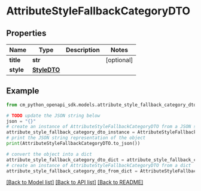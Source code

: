 # AttributeStyleFallbackCategoryDTO


## Properties

Name | Type | Description | Notes
------------ | ------------- | ------------- | -------------
**title** | **str** |  | [optional] 
**style** | [**StyleDTO**](StyleDTO.md) |  | 

## Example

```python
from cm_python_openapi_sdk.models.attribute_style_fallback_category_dto import AttributeStyleFallbackCategoryDTO

# TODO update the JSON string below
json = "{}"
# create an instance of AttributeStyleFallbackCategoryDTO from a JSON string
attribute_style_fallback_category_dto_instance = AttributeStyleFallbackCategoryDTO.from_json(json)
# print the JSON string representation of the object
print(AttributeStyleFallbackCategoryDTO.to_json())

# convert the object into a dict
attribute_style_fallback_category_dto_dict = attribute_style_fallback_category_dto_instance.to_dict()
# create an instance of AttributeStyleFallbackCategoryDTO from a dict
attribute_style_fallback_category_dto_from_dict = AttributeStyleFallbackCategoryDTO.from_dict(attribute_style_fallback_category_dto_dict)
```
[[Back to Model list]](../README.md#documentation-for-models) [[Back to API list]](../README.md#documentation-for-api-endpoints) [[Back to README]](../README.md)


